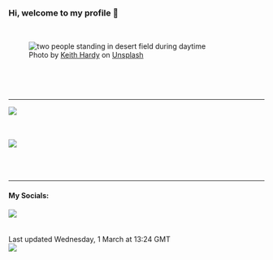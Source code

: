 <h3>Hi, welcome to my profile 👋</h3>

<br />
<figure>
  <img
    src="https://images.unsplash.com/photo-1488572749058-7f52dd70e0fa?crop=entropy&cs=tinysrgb&fit=max&fm=jpg&ixid=MnwyNzQ3MDB8MHwxfHJhbmRvbXx8fHx8fHx8fDE2Nzc2NzM2OTc&ixlib=rb-4.0.3&q=80&w=1080&auto=format"
    alt="two people standing in desert field during daytime" 
  />
  <figcaption>Photo by <a
    href="https://unsplash.com/@keithhardy2001?utm_source=Profile%20readme&utm_medium=referral">Keith Hardy</a> on <a
    href="https://unsplash.com/?utm_source=Profile%20readme&utm_medium=referral">Unsplash</a></figcaption>
</figure>




  <br /><br /><br />

<hr />
<img
  src="https://github-readme-stats.vercel.app/api?username=shanelucy&show_icons=true&theme=calm"
/>
<br /><br /><br />

<img 
  src="https://github-readme-stats.vercel.app/api/top-langs/?username=shanelucy&theme=calm"
/>
<br /><br /><br /><br />
<hr />
<h4>My Socials:</h4>
<a href="https://uk.linkedin.com/in/shane-lucy-4735b616a">
  <img
    src="https://img.shields.io/badge/linkedin%20-%230077B5.svg?&style=for-the-badge&logo=linkedin&logoColor=white"
  />
</a>
<br /><br /><br />
Last updated Wednesday, 1 March at 13:24 GMT
<br />
<img
  src="https://github.com/ShaneLucy/ShaneLucy/workflows/README%20build/badge.svg"
/>
